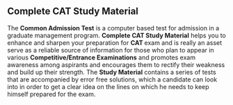 <h2>Complete CAT Study Material </h2>

<p>The <strong>Common Admission Test</strong> is a computer based test for admission in a graduate management program. <strong>Complete CAT Study Material</strong> helps you to enhance and sharpen your preparation for <strong>CAT </strong>exam and is really an asset serve as a reliable source of information for those who plan to appear in various <strong>Competitive/Entrance Examinations</strong> and promotes exam awareness among aspirants and encourages them to rectify their weakness and build up their strength. The <strong>Study Material</strong> contains a series of tests that are accompanied by error free solutions, which a candidate can look into in order to get a clear idea on the lines on which he needs to keep himself prepared for the exam.</p>

